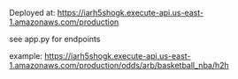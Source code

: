 
Deployed at: https://iarh5shogk.execute-api.us-east-1.amazonaws.com/production

see app.py for endpoints

example: https://iarh5shogk.execute-api.us-east-1.amazonaws.com/production/odds/arb/basketball_nba/h2h